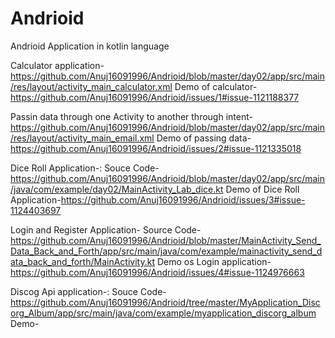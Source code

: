 # Andrioid
Andrioid Application in kotlin language


Calculator application-https://github.com/Anuj16091996/Andrioid/blob/master/day02/app/src/main/res/layout/activity_main_calculator.xml
Demo of calculator-https://github.com/Anuj16091996/Andrioid/issues/1#issue-1121188377

Passin data through one Activity to another through intent-https://github.com/Anuj16091996/Andrioid/blob/master/day02/app/src/main/res/layout/activity_main_email.xml
Demo of passing data-https://github.com/Anuj16091996/Andrioid/issues/2#issue-1121335018


Dice Roll Application-:
Souce Code-https://github.com/Anuj16091996/Andrioid/blob/master/day02/app/src/main/java/com/example/day02/MainActivity_Lab_dice.kt
Demo of Dice Roll Application-https://github.com/Anuj16091996/Andrioid/issues/3#issue-1124403697

Login and Register Application-
Source Code-https://github.com/Anuj16091996/Andrioid/blob/master/MainActivity_Send_Data_Back_and_Forth/app/src/main/java/com/example/mainactivity_send_data_back_and_forth/MainActivity.kt
Demo os Login application-https://github.com/Anuj16091996/Andrioid/issues/4#issue-1124976663


Discog Api application-: 
Souce Code-https://github.com/Anuj16091996/Andrioid/tree/master/MyApplication_Discorg_Album/app/src/main/java/com/example/myapplication_discorg_album
Demo-
